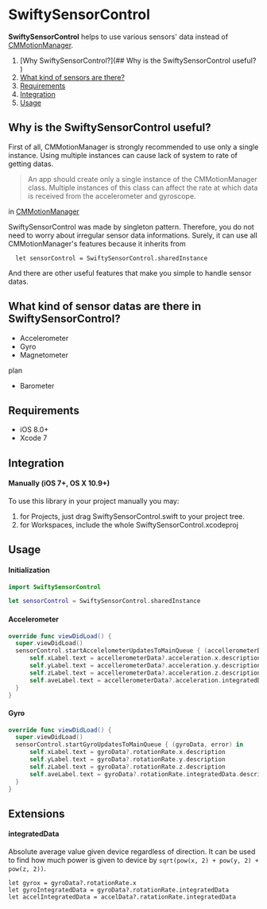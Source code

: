 # SwiftySensorControl

**SwiftySensorControl** helps to use various sensors' data instead of [CMMotionManager](https://developer.apple.com/library/ios/documentation/CoreMotion/Reference/CMMotionManager_Class/).

1. [Why SwiftySensorControl?](## Why is the SwiftySensorControl useful?
)
1. [What kind of sensors are there?](#Why-is-the-SwiftySensorControl-useful?)
1. [Requirements](#requirements)
1. [Integration](#integration)
1. [Usage](#usage)

## Why is the SwiftySensorControl useful?

First of all, CMMotionManager is strongly recommended to use only a single instance. Using multiple instances can cause lack of system to rate of getting datas.

>An app should create only a single instance of the CMMotionManager class. Multiple instances of this class can affect the rate at which data is received from the accelerometer and gyroscope.

in [CMMotionManager](https://developer.apple.com/library/ios/documentation/CoreMotion/Reference/CMMotionManager_Class/)

SwiftySensorControl was made by singleton pattern. Therefore, you do not need to worry about irregular sensor data informations. Surely, it can use all CMMotionManager's features because it inherits from

```
  let sensorControl = SwiftySensorControl.sharedInstance
```

And there are other useful features that make you simple to handle sensor datas.

## What kind of sensor datas are there in SwiftySensorControl?

- Accelerometer
- Gyro
- Magnetometer

plan
- Barometer

## Requirements
- iOS 8.0+
- Xcode 7


## Integration

#### Manually (iOS 7+, OS X 10.9+)
To use this library in your project manually you may:

1. for Projects, just drag SwiftySensorControl.swift to your project tree.
2. for Workspaces, include the whole SwiftySensorControl.xcodeproj


## Usage

#### Initialization

```swift
import SwiftySensorControl
```

```swift
let sensorControl = SwiftySensorControl.sharedInstance
```

#### Accelerometer

```swift
override func viewDidLoad() {
  super.viewDidLoad()
  sensorControl.startAccelelometerUpdatesToMainQueue { (accellerometerData, error) in
      self.xLabel.text = accellerometerData?.acceleration.x.description
      self.yLabel.text = accellerometerData?.acceleration.y.description
      self.zLabel.text = accellerometerData?.acceleration.z.description
      self.aveLabel.text = accellerometerData?.acceleration.integratedData.description
  }
}
```

#### Gyro
```swift
override func viewDidLoad() {
  super.viewDidLoad()
  sensorControl.startGyroUpdatesToMainQueue { (gyroData, error) in
      self.xLabel.text = gyroData?.rotationRate.x.description
      self.yLabel.text = gyroData?.rotationRate.y.description
      self.zLabel.text = gyroData?.rotationRate.z.description
      self.aveLabel.text = gyroData?.rotationRate.integratedData.description
  }
}
```

## Extensions

#### integratedData
Absolute average value given device regardless of direction.
It can be used to find how much power is given to device by ` sqrt(pow(x, 2) + pow(y, 2) + pow(z, 2)) `.

```
let gyrox = gyroData?.rotationRate.x
let gyroIntegratedData = gyroData?.rotationRate.integratedData
let accelIntegratedData = accelData?.ratationRate.integratedData
```
